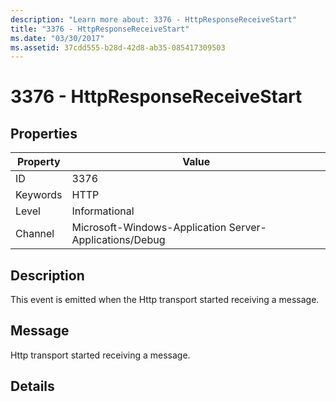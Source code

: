 ```yaml
---
description: "Learn more about: 3376 - HttpResponseReceiveStart"
title: "3376 - HttpResponseReceiveStart"
ms.date: "03/30/2017"
ms.assetid: 37cdd555-b28d-42d8-ab35-085417309503
---
```

# 3376 - HttpResponseReceiveStart

## Properties

| Property | Value |
| - | - |
|ID|3376|  
|Keywords|HTTP|  
|Level|Informational|  
|Channel|Microsoft-Windows-Application Server-Applications/Debug|  
  
## Description  

 This event is emitted when the Http transport started receiving a message.  
  
## Message  

 Http transport started receiving a message.  
  
## Details
